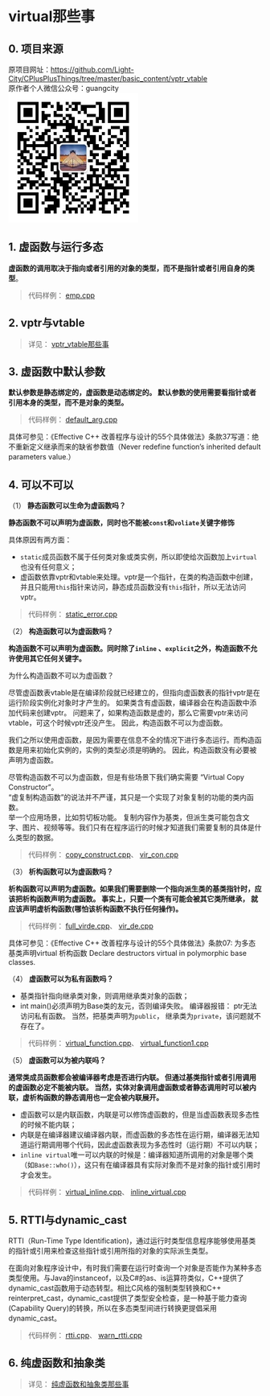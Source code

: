 # virtual那些事

## 0. 项目来源

原项目网址：<https://github.com/Light-City/CPlusPlusThings/tree/master/basic_content/vptr_vtable>  
原作者个人微信公众号：guangcity  
![guangcity](https://github.com/Vuean/CPlusPlusThings/blob/master/basic_content/8.%20vptr_vtable/img/wechat.jpg)

## 1. 虚函数与运行多态

**虚函数的调用取决于指向或者引用的对象的类型，而不是指针或者引用自身的类型**。

> 代码样例：
[emp.cpp](https://github.com/Vuean/CPlusPlusThings/blob/master/basic_content/9.%20virtual/set1/emp.cpp)

## 2. vptr与vtable

> 详见：
[vptr_vtable那些事](https://github.com/Vuean/CPlusPlusThings/tree/master/basic_content/8.%20vptr_vtable)

## 3. 虚函数中默认参数

**默认参数是静态绑定的，虚函数是动态绑定的。 默认参数的使用需要看指针或者引用本身的类型，而不是对象的类型。**

> 代码样例：
[default_arg.cpp](https://github.com/Vuean/CPlusPlusThings/blob/master/basic_content/9.%20virtual/set2/default_arg.cpp)

具体可参见：《Effective C++ 改善程序与设计的55个具体做法》条款37写道：绝不重新定义继承而来的缺省参数值（Never redefine function’s inherited default parameters value.）

## 4. 可以不可以

（1） **静态函数可以生命为虚函数吗？**

**静态函数不可以声明为虚函数，同时也不能被`const`和`voliate`关键字修饰**

具体原因有两方面：

- `static`成员函数不属于任何类对象或类实例，所以即使给次函数加上`virtual`也没有任何意义；
- 虚函数依靠vptr和vtable来处理。vptr是一个指针，在类的构造函数中创建，并且只能用`this`指针来访问，静态成员函数没有`this`指针，所以无法访问vptr。

> 代码样例：
[static_error.cpp](https://github.com/Vuean/CPlusPlusThings/blob/master/basic_content/9.%20virtual/set3/static_error.cpp)

（2） **构造函数可以为虚函数吗？**

**构造函数不可以声明为虚函数。同时除了`inline`
、`explicit`之外，构造函数不允许使用其它任何关键字。**

为什么构造函数不可以为虚函数？

尽管虚函数表vtable是在编译阶段就已经建立的，但指向虚函数表的指针vptr是在运行阶段实例化对象时才产生的。 如果类含有虚函数，编译器会在构造函数中添加代码来创建vptr。 问题来了，如果构造函数是虚的，那么它需要vptr来访问vtable，可这个时候vptr还没产生。 因此，构造函数不可以为虚函数。

我们之所以使用虚函数，是因为需要在信息不全的情况下进行多态运行。而构造函数是用来初始化实例的，实例的类型必须是明确的。 因此，构造函数没有必要被声明为虚函数。

尽管构造函数不可以为虚函数，但是有些场景下我们确实需要 “Virtual Copy Constructor”。  
“虚复制构造函数”的说法并不严谨，其只是一个实现了对象复制的功能的类内函数。  
举一个应用场景，比如剪切板功能。 复制内容作为基类，但派生类可能包含文字、图片、视频等等。我们只有在程序运行的时候才知道我们需要复制的具体是什么类型的数据。

> 代码样例：
[copy_construct.cpp](https://github.com/Vuean/CPlusPlusThings/blob/master/basic_content/9.%20virtual/set3/copy_consrtuct.cpp)、
[vir_con.cpp](https://github.com/Vuean/CPlusPlusThings/blob/master/basic_content/9.%20virtual/set3/vir_con.cpp)

（3） **析构函数可以为虚函数吗？**

**析构函数可以声明为虚函数。如果我们需要删除一个指向派生类的基类指针时，应该把析构函数声明为虚函数。 事实上，只要一个类有可能会被其它类所继承， 就应该声明虚析构函数(哪怕该析构函数不执行任何操作)。**

> 代码样例：
[full_virde.cpp](https://github.com/Vuean/CPlusPlusThings/blob/master/basic_content/9.%20virtual/set3/full_virde.cpp)、
[vir_de.cpp](https://github.com/Vuean/CPlusPlusThings/blob/master/basic_content/9.%20virtual/set3/vir_de.cpp)

具体可参见：《Effective C++ 改善程序与设计的55个具体做法》条款07: 为多态基类声明virtual 析构函数 Declare destructors virtual in polymorphic base classes.

（4） **虚函数可以为私有函数吗？**

- 基类指针指向继承类对象，则调用继承类对象的函数；
- int main()必须声明为Base类的友元，否则编译失败。 编译器报错： ptr无法访问私有函数。 当然，把基类声明为`public`， 继承类为`private`，该问题就不存在了。

> 代码样例：
[virtual_function.cpp](https://github.com/Vuean/CPlusPlusThings/blob/master/basic_content/9.%20virtual/set3/virtual_function.cpp)、
[virtual_function1.cpp](https://github.com/Vuean/CPlusPlusThings/blob/master/basic_content/9.%20virtual/set3/virtual_function1.cpp)

（5） **虚函数可以为被内联吗？**

**通常类成员函数都会被编译器考虑是否进行内联。 但通过基类指针或者引用调用的虚函数必定不能被内联。 当然，实体对象调用虚函数或者静态调用时可以被内联，虚析构函数的静态调用也一定会被内联展开。**

- 虚函数可以是内联函数，内联是可以修饰虚函数的，但是当虚函数表现多态性的时候不能内联；
- 内联是在编译器建议编译器内联，而虚函数的多态性在运行期，编译器无法知道运行期调用哪个代码，因此虚函数表现为多态性时（运行期）不可以内联；
- `inline virtual`唯一可以内联的时候是：编译器知道所调用的对象是哪个类（如`Base::who()`），这只有在编译器具有实际对象而不是对象的指针或引用时才会发生。

> 代码样例：
[virtual_inline.cpp](https://github.com/Vuean/CPlusPlusThings/blob/master/basic_content/9.%20virtual/set3/virtual_inline.cpp)、
[inline_virtual.cpp](https://github.com/Vuean/CPlusPlusThings/blob/master/basic_content/9.%20virtual/set3/inline_virtual.cpp)

## 5. RTTI与dynamic_cast

RTTI（Run-Time Type Identification)，通过运行时类型信息程序能够使用基类的指针或引用来检查这些指针或引用所指的对象的实际派生类型。

在面向对象程序设计中，有时我们需要在运行时查询一个对象是否能作为某种多态类型使用。与Java的instanceof，以及C#的as、is运算符类似，C++提供了dynamic_cast函数用于动态转型。相比C风格的强制类型转换和C++ reinterpret_cast，dynamic_cast提供了类型安全检查，是一种基于能力查询(Capability Query)的转换，所以在多态类型间进行转换更提倡采用dynamic_cast。

> 代码样例：
[rtti.cpp](https://github.com/Vuean/CPlusPlusThings/blob/master/basic_content/9.%20virtual/set4/rtti.cpp)、
[warn_rtti.cpp](https://github.com/Vuean/CPlusPlusThings/blob/master/basic_content/9.%20virtual/set4/warn_rtti.cpp)

## 6. 纯虚函数和抽象类

> 详见：
[纯虚函数和抽象类那些事](https://github.com/Vuean/CPlusPlusThings/tree/master/basic_content/7.%20abstract)
